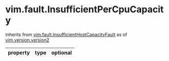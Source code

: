 vim.fault.InsufficientPerCpuCapacity
====================================
inherits from [vim.fault.InsufficientHostCapacityFault](docs/vim.fault.InsufficientHostCapacityFault.md)
as of [vim.version.version2](docs/vim.version.md)

| property | type | optional |
|:---------|:-----|:---------|
